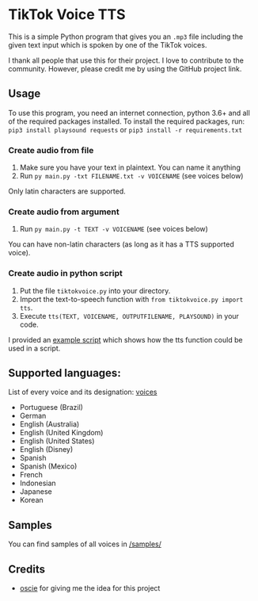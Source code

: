 # TikTok Voice TTS

This is a simple Python program that gives you an `.mp3` file including the given text input which is spoken by one of the TikTok voices.

I thank all people that use this for their project. I love to contribute to the community. However, please credit me by using the GitHub project link.

## Usage

To use this program, you need an internet connection, python 3.6+ and all of the required packages installed.
To install the required packages, run: 
<br>`pip3 install playsound requests` or `pip3 install -r requirements.txt`

### Create audio from file
1. Make sure you have your text in plaintext. You can name it anything
2. Run `py main.py -txt FILENAME.txt -v VOICENAME` (see voices below)

Only latin characters are supported.

### Create audio from argument
1. Run `py main.py -t TEXT -v VOICENAME` (see voices below)

You can have non-latin characters (as long as it has a TTS supported voice).

### Create audio in python script
1. Put the file `tiktokvoice.py` into your directory.
2. Import the text-to-speech function with `from tiktokvoice.py import tts`.
3. Execute `tts(TEXT, VOICENAME, OUTPUTFILENAME, PLAYSOUND)` in your code. 

I provided an [example script](https://github.com/GiorDior/TikTok-Voice-TTS/blob/main/examplescript.py) which shows how the tts function could be used in a script.

## Supported languages:
List of every voice and its designation: [voices](https://github.com/oscie57/tiktok-voice/wiki/Voice-Codes)

- Portuguese (Brazil)
- German
- English (Australia)
- English (United Kingdom)
- English (United States)
- English (Disney)
- Spanish
- Spanish (Mexico)
- French
- Indonesian
- Japanese
- Korean

## Samples

You can find samples of all voices in [/samples/](https://github.com/GiorDior/TikTok-Voice-TTS/tree/main/samples)

## Credits
- [oscie](https://github.com/oscie57/tiktok-voice) for giving me the idea for this project
